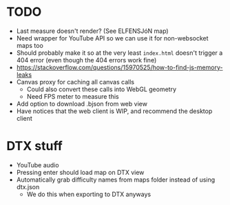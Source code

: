 # TODO
- Last measure doesn't render? (See ELFENSJóN map)
- Need wrapper for YouTube API so we can use it for non-websocket maps too
- Should probably make it so at the very least `index.html` doesn't trigger a 404 error (even though the 404 errors work fine)
- https://stackoverflow.com/questions/15970525/how-to-find-js-memory-leaks
- Canvas proxy for caching all canvas calls
    - Could also convert these calls into WebGL geometry
    - Need FPS meter to measure this
- Add option to download .bjson from web view
- Have notices that the web client is WIP, and recommend the desktop client

# DTX stuff
- YouTube audio
- Pressing enter should load map on DTX view
- Automatically grab difficulty names from maps folder instead of using dtx.json
    - We do this when exporting to DTX anyways